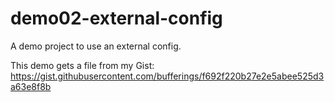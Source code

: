 # demo02-external-config

A demo project to use an external config.

This demo gets a file from my Gist: https://gist.githubusercontent.com/bufferings/f692f220b27e2e5abee525d3a63e8f8b

